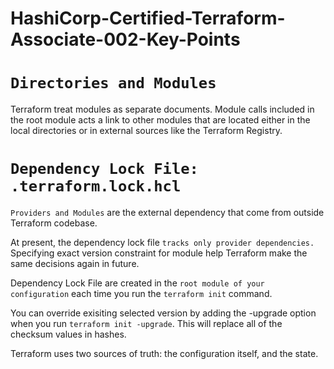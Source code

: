 # HashiCorp-Certified-Terraform-Associate-002-Key-Points

# `Directories and Modules`

Terraform treat modules as separate documents. Module calls included in the root module acts a link to other modules that are located either in the local directories or in external sources like the Terraform Registry.

# `Dependency Lock File: .terraform.lock.hcl`

`Providers and Modules` are the external dependency that come from outside Terraform codebase.

At present, the dependency lock file `tracks only provider dependencies.` Specifying exact version constraint for module help Terraform make the same decisions again in future.

Dependency Lock File are created in the `root module of your configuration` each time you run the `terraform init` command.

You can override exisiting selected version by adding the -upgrade option when you run `terraform init -upgrade`. This will replace all of the checksum values in hashes.

Terraform uses two sources of truth: the configuration itself, and the state.